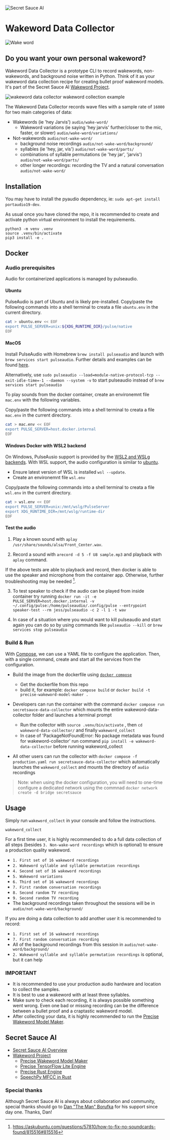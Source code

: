 ![Secret Sauce AI](https://github.com/secretsauceai/secret_sauce_ai/blob/main/SSAI_logo_2.3_compressed_cropped.png?raw=true)
# Wakeword Data Collector
![Wake word](https://github.com/secretsauceai/secret_sauce_ai/blob/main/SSAI_wakeword_scene_compressed.png?raw=true)
## Do you want your own personal wakeword?
Wakeword Data Collector is a prototype CLI to record wakewords, non-wakewords, and background noise written in Python. Think of it as your wakeword data collection recipe for creating bullet proof wakeword models. It's part of the Secret Sauce AI [Wakeword Project](https://github.com/secretsauceai/secret_sauce_ai/wiki/Wakeword-Project).

![wakeword data collector wakeword collection example](https://github.com/secretsauceai/secret_sauce_ai/blob/main/SSAI_ww_collector_01.1.gif)

The Wakeword Data Collector records wave files with a sample rate of `16000` for two main categories of data:
* Wakewords (ie 'hey Jarvis') `audio/wake-word/`
  * Wakeword variations (ie saying 'hey jarvis' further/closer to the mic, faster, or slower) `audio/wake-word/variations/`
* Not-wakewords `audio/not-wake-word/`
   * background noise recordings `audio/not-wake-word/background/`
   * syllables (ie 'hey, jar, vis') `audio/not-wake-word/parts/`
   * combinations of syllable permutations (ie 'hey jar', 'jarvis') `audio/not-wake-word/parts/`
   * other longer recordings: recording the TV and a natural conversation `audio/not-wake-word/`

## Installation
You may have to install the pyaudio dependency, ie:
`sudo apt-get install portaudio19-dev`.

As usual once you have cloned the repo, it is recommended to create and activate python virtual environment to install the requirements.
```console
python3 -m venv .venv
source .venv/bin/activate
pip3 install -e .
```

## Docker

### Audio prerequisites

Audio for containerized applications is managed by pulseaudio. 

#### Ubuntu

PulseAudio is part of Ubuntu and is likely pre-installed. Copy/paste the following commands into a shell terminal to creata a file `ubuntu.env` in the current directory.
```bash
cat > ubuntu.env << EOF
export PULSE_SERVER=unix:${XDG_RUNTIME_DIR}/pulse/native
EOF
```

#### MacOS

Install PulseAudio with Homebrew `brew install pulseaudio` and launch with `brew services start pulseaudio`. Further details and examples can be found [here](https://devops.datenkollektiv.de/running-a-docker-soundbox-on-mac.html "Install PulseAudio on the Mac host").

Alternatively, use `sudo pulseaudio --load=module-native-protocol-tcp --exit-idle-time=-1 --daemon --system -v` to start pulseaudio instead of `brew services start pulseaudio`

To play sounds from the docker container, create an environemnt file `mac.env` with the following variables.

Copy/paste the following commands into a shell terminal to creata a file `mac.env` in the current directory.
```bash
cat > mac.env << EOF
export PULSE_SERVER=host.docker.internal
EOF
```
#### Windows Docker with WSL2 backend

On Windows, PulseAusio support is provided by the [WSL2 and WSLg backends](https://github.com/microsoft/wslg). With WSL support, the audio configuration is similar to [ubuntu](#ubuntu).

- Ensure latest version of WSL is installed `wsl --update`.
- Create an environemnt file `wsl.env`

Copy/paste the following commands into a shell terminal to creata a file `wsl.env` in the current directory.
```bash
cat > wsl.env << EOF
export PULSE_SERVER=unix:/mnt/wslg/PulseServer
export XDG_RUNTIME_DIR=/mnt/wslg/runtime-dir
EOF
```

#### Test the audio

1. Play a known sound with `aplay /usr/share/sounds/alsa/Front_Center.wav`.

2. Record a sound with `arecord -d 5 -f U8 sample.mp3` and playback with `aplay` command.

If the above tests are able to playback and record, then docker is able to use the speaker and microphone from the container app. Otherwise, further troubleshooting may be needed [^1].

[^1]: https://askubuntu.com/questions/57810/how-to-fix-no-soundcards-found/815516#815516

3. To test speaker to check if the audio can be played from inside container try running `docker run -it -e PULSE_SERVER=host.docker.internal -v ~/.config/pulse:/home/pulseaudio/.config/pulse --entrypoint speaker-test --rm jess/pulseaudio -c 2 -l 1 -t wav`

4. In case of a situation where you would want to kill pulseaudio and start again you can do so by using commands like `pulseaudio --kill` or `brew services stop pulseaudio`

### Build & Run

With [Compose](https://docs.docker.com/compose), we can use a YAML file to configure the application. Then, with a single command, create and start all the services from the configuration.
* Build the image from the dockerfile using [`docker compose`](https://docs.docker.com/compose)
	* Get the dockerfile from this repo 
  * build it, for example: `docker compose build` or `docker build -t precise-wakeword-model-maker .`

* Developers can run the container with the command `docker compose run secretsauce-data-collector` which mounts the entire wakeword-data-collector folder and launches a terminal prompt
  * Run the collector with `source .venv/bin/activate` , then `cd wakeword-data-collector/` and finally `wakeword_collect`
  * In case of 'PackageNotFoundError: No package metadata was found for wakeword-collector' run command `pip install -e wakeword-data-collector` before running wakeword_collect
* All other users can run the collector with `docker compose -f production.yaml run secretsauce-data-collector` which automatically launches the `wakeword_collect` and mounts the directory of `audio` recordings

> Note: when using the docker configuration, you will need to one-time configure a dedicated network using the commnad `docker network create -d bridge secretsauce`

## Usage
Simply run `wakeword_collect` in your console and follow the instructions.
```
wakeword_collect
```

For a first time user, it is highly recommended to do a full data collection of all steps (besides `3. Non-wake-word recordings` which is optional) to ensure a production quality wakeword.
* `1. First set of 16 wakeword recordings`
* `2. Wakeword syllable and syllable permutation recordings`
* `4. Second set of 16 wakeword recordings`
* `5. Wakeword variations`
* `6. Third set of 16 wakeword recordings`
* `7. First random conversation recordings`
* `8. Second random TV recording`
* `9. Second random TV recording`
* The background recordings taken throughout the sessions will be in `audio/not-wake-word/background/`

If you are doing a data collection to add another user it is recommended to record:
* `1. First set of 16 wakeword recordings`
* `7. First random conversation recording`
* All of the background recordings from this session in `audio/not-wake-word/background/`
* `2. Wakeword syllable and syllable permutation recordings` is optional, but it can help


### IMPORTANT
* It is recommended to use your production audio hardware and location to collect the samples.
* It is best to use a wakeword with at least three syllables.
* Make sure to check each recording, it is always possible something went wrong. Even one bad or missing recording can be the difference between a bullet proof and a craptastic wakeword model. 
* After collecting your data, it is highly recommended to run the [Precise Wakeword Model Maker](https://github.com/secretsauceai/precise-wakeword-model-maker).

## Secret Sauce AI
* [Secret Sauce AI Overview](https://github.com/secretsauceai/secret_sauce_ai)
* [Wakeword Project](https://github.com/secretsauceai/secret_sauce_ai/wiki/Wakeword-Project)
    * [Precise Wakeword Model Maker](https://github.com/secretsauceai/precise-wakeword-model-maker) 
    * [Precise TensorFlow Lite Engine](https://github.com/OpenVoiceOS/precise_lite_runner)
    * [Precise Rust Engine](https://github.com/sheosi/precise-rs)
    * [SpeechPy MFCC in Rust](https://github.com/secretsauceai/mfcc-rust)

### Special thanks
Although Secret Sauce AI is always about collaboration and community, special thanks should go to [Dan "The Man" Borufka](https://github.com/polygoat/) for his support since day one. Thanks, Dan! 

